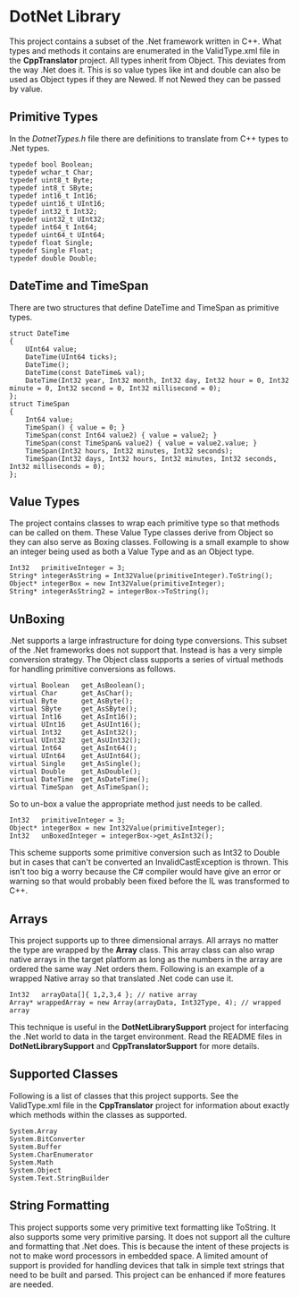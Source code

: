 # DotNet Library
This project contains a subset of the .Net framework written in C++. What types and methods it contains are enumerated in the ValidType.xml file in the **CppTranslator** project. All types inherit from Object. This deviates from the way .Net does it. This is so value types like int and double can also be used as Object types if they are Newed. If not Newed they can be passed by value.

## Primitive Types
In the _DotnetTypes.h_ file there are definitions to translate from C++ types to .Net types.
```
typedef bool Boolean;
typedef wchar_t Char;
typedef uint8_t Byte;
typedef int8_t SByte;
typedef int16_t Int16;
typedef uint16_t UInt16;
typedef int32_t Int32;
typedef uint32_t UInt32;
typedef int64_t Int64;
typedef uint64_t UInt64;
typedef float Single;
typedef Single Float;
typedef double Double;
```

## DateTime and TimeSpan
There are two structures that define DateTime and TimeSpan as primitive types.
```
struct DateTime
{
    UInt64 value;
    DateTime(UInt64 ticks);
    DateTime();
    DateTime(const DateTime& val);
    DateTime(Int32 year, Int32 month, Int32 day, Int32 hour = 0, Int32 minute = 0, Int32 second = 0, Int32 millisecond = 0);
};
struct TimeSpan
{
    Int64 value;
    TimeSpan() { value = 0; }
    TimeSpan(const Int64 value2) { value = value2; }
    TimeSpan(const TimeSpan& value2) { value = value2.value; }
    TimeSpan(Int32 hours, Int32 minutes, Int32 seconds);
    TimeSpan(Int32 days, Int32 hours, Int32 minutes, Int32 seconds, Int32 milliseconds = 0);
};
```
## Value Types
The project contains classes to wrap each primitive type so that methods can be called on them.
These Value Type classes derive from Object so they can also serve as Boxing classes.
Following is a small example to show an integer being used as both a Value Type and as an Object type.
```
Int32   primitiveInteger = 3;
String* integerAsString = Int32Value(primitiveInteger).ToString();
Object* integerBox = new Int32Value(primitiveInteger);
String* integerAsString2 = integerBox->ToString();
```

## UnBoxing
.Net supports a large infrastructure for doing type conversions. This subset of the .Net frameworks does not support that. Instead is has a very simple conversion strategy. The Object class supports a series of virtual methods for handling primitive conversions as follows.
```
virtual Boolean   get_AsBoolean();
virtual Char      get_AsChar();
virtual Byte      get_AsByte();
virtual SByte     get_AsSByte();
virtual Int16     get_AsInt16();
virtual UInt16    get_AsUInt16();
virtual Int32     get_AsInt32();
virtual UInt32    get_AsUInt32();
virtual Int64     get_AsInt64();
virtual UInt64    get_AsUInt64();
virtual Single    get_AsSingle();
virtual Double    get_AsDouble();
virtual DateTime  get_AsDateTime();
virtual TimeSpan  get_AsTimeSpan();
```

So to un-box a value the appropriate method just needs to be called.
```
Int32   primitiveInteger = 3;
Object* integerBox = new Int32Value(primitiveInteger);
Int32   unBoxedInteger = integerBox->get_AsInt32();
```
 
This scheme supports some primitive conversion such as Int32 to Double but in cases that can't be converted an InvalidCastException is thrown. This isn't too big a worry because the C# compiler would have give an error or warning so that would probably been fixed before the IL was transformed to C++.

## Arrays
This project supports up to three dimensional arrays. All arrays no matter the type are wrapped by the **Array** class. This array class can also wrap native arrays in the target platform as long as the numbers in the array are ordered the same way .Net orders them. Following is an example of a wrapped Native array so that translated .Net code can use it.
```
Int32   arrayData[]{ 1,2,3,4 }; // native array
Array* wrappedArray = new Array(arrayData, Int32Type, 4); // wrapped array
```
This technique is useful in the **DotNetLibrarySupport** project for interfacing the .Net world to data in the target environment. Read the README files in **DotNetLibrarySupport** and **CppTranslatorSupport** for more details.

## Supported Classes
Following is a list of classes that this project supports. See the ValidType.xml file in the **CppTranslator** project for information about exactly which methods within the classes as supported.
```
System.Array
System.BitConverter
System.Buffer
System.CharEnumerator
System.Math
System.Object
System.Text.StringBuilder
```
## String Formatting
This project supports some very primitive text formatting like ToString. It also supports some very primitive parsing. It does not support all the culture and formatting that .Net does. This is because the intent of these projects is not to make word processors in embedded space. A limited amount of support is provided for handling devices that talk in simple text strings that need to be built and parsed. This project can be enhanced if more features are needed.

